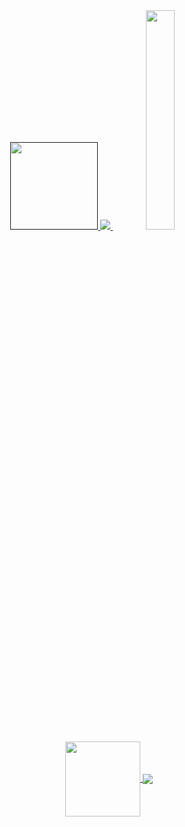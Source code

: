 <!--
**ParaliyzedEvo/Paraliyzedevo** is a ✨ _special_ ✨ repository because its `README.md` (this file) appears on your GitHub profile.

Here are some ideas to get you started:

- 🔭 I’m currently working on ...
- 🌱 I’m currently learning ...
- 👯 I’m looking to collaborate on ...
- 🤔 I’m looking for help with ...
- 💬 Ask me about ...
- 📫 How to reach me: ...
- 😄 Pronouns: ...
- ⚡ Fun fact: ...
-->
  
<div align="center">

<a href="">
  <img height="140" src="https://github-readme-stats.vercel.app/api?username=Paraliyzedevo&show_icons=true&hide=stars,prs&theme=catppuccin_mocha" />
</a>
<a href="">
  <img src="https://github-readme-stats.vercel.app/api/top-langs/?username=Paraliyzedevo&langs_count=4&layout=compact&theme=catppuccin_mocha" />
</a>
<a href="https://paraliyzed.net" alt="website">
<img src="https://github.com/user-attachments/assets/bb66475d-5225-40a3-83fc-377475306b8e" width="30%" height="30%">
</a>
<br>
<a href="https://github.com/Paraliyzedevo/flowabot">
  <img align="center" height="120" src="https://github-readme-stats.vercel.app/api/pin/?username=Paraliyzedevo&repo=flowabot&theme=catppuccin_mocha&show_owner=true" />
</a>
<a href="https://github.com/Paraliyzedevo/website">
  <img align="center" src="https://github-readme-stats.vercel.app/api/pin/?username=Paraliyzedevo&repo=website&theme=catppuccin_mocha&show_owner=true" />
</a>

